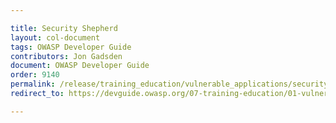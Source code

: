 ```yaml
---

title: Security Shepherd
layout: col-document
tags: OWASP Developer Guide
contributors: Jon Gadsden
document: OWASP Developer Guide
order: 9140
permalink: /release/training_education/vulnerable_applications/security_shepherd/
redirect_to: https://devguide.owasp.org/07-training-education/01-vulnerable-apps/04-security-shepherd/

---
```

